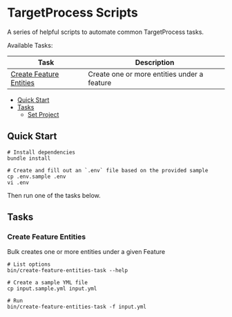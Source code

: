 # TargetProcess Scripts

A series of helpful scripts to automate common TargetProcess tasks.

Available Tasks:

| Task | Description |
| ------------- | ------------- |
| [Create Feature Entities](#task-create-feature-entities) | Create one or more entities under a feature |

- [Quick Start](#quick-start)
- [Tasks](#tasks)
    - [Set Project](#task-create-feature-entities)

## <a name="quick-start"></a> Quick Start

```
# Install dependencies
bundle install

# Create and fill out an `.env` file based on the provided sample
cp .env.sample .env
vi .env
```

Then run one of the tasks below.

## <a name="tasks"></a> Tasks

### <a name="task-create-feature-entities"></a> Create Feature Entities

Bulk creates one or more entities under a given Feature

```
# List options
bin/create-feature-entities-task --help

# Create a sample YML file
cp input.sample.yml input.yml

# Run
bin/create-feature-entities-task -f input.yml
```

